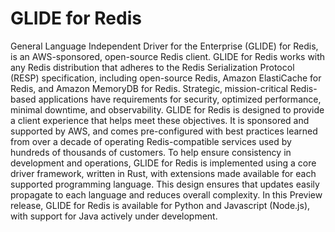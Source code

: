 # GLIDE for Redis
General Language Independent Driver for the Enterprise (GLIDE) for Redis, is an AWS-sponsored, open-source Redis client. GLIDE for Redis works with any Redis distribution that adheres to the Redis Serialization Protocol (RESP) specification, including open-source Redis, Amazon ElastiCache for Redis, and Amazon MemoryDB for Redis.
Strategic, mission-critical Redis-based applications have requirements for security, optimized performance, minimal downtime, and observability. GLIDE for Redis is designed to provide a client experience that helps meet these objectives. It is sponsored and supported by AWS, and comes pre-configured with best practices learned from over a decade of operating Redis-compatible services used by hundreds of thousands of customers. To help ensure consistency in development and operations, GLIDE for Redis is implemented using a core driver framework, written in Rust, with extensions made available for each supported programming language. This design ensures that updates easily propagate to each language and reduces overall complexity. In this Preview release, GLIDE for Redis is available for Python and Javascript (Node.js), with support for Java actively under development.